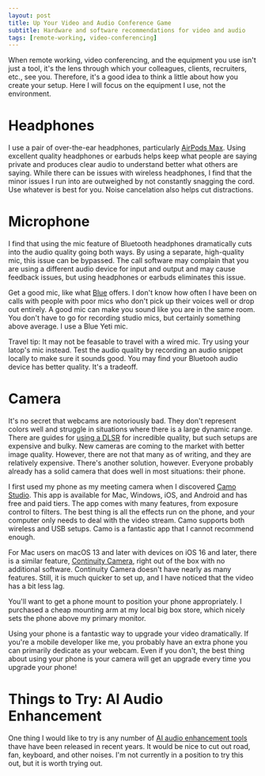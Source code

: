 ```yaml
---
layout: post
title: Up Your Video and Audio Conference Game
subtitle: Hardware and software recommendations for video and audio
tags: [remote-working, video-conferencing]
---
```


When remote working, video conferencing, and the equipment you use isn't just a tool, it's the lens through which your colleagues, clients, recruiters, etc., see you. Therefore, it's a good idea to think a little about how you create your setup. Here I will focus on the equipment I use, not the environment.

# Headphones

I use a pair of over-the-ear headphones, particularly [AirPods Max](https://www.apple.com/airpods-max/). Using excellent quality headphones or earbuds helps keep what people are saying private and produces clear audio to understand better what others are saying. While there can be issues with wireless headphones, I find that the minor issues I run into are outweighed by not constantly snagging the cord. Use whatever is best for you. Noise cancelation also helps cut distractions.

# Microphone

I find that using the mic feature of Bluetooth headphones dramatically cuts into the audio quality going both ways. By using a separate, high-quality mic, this issue can be bypassed. The call software may complain that you are using a different audio device for input and output and may cause feedback issues, but using headphones or earbuds eliminates this issue.

Get a good mic, like what [Blue](https://www.bluemic.com/en-us/) offers. I don't know how often I have been on calls with people with poor mics who don't pick up their voices well or drop out entirely. A good mic can make you sound like you are in the same room. You don't have to go for recording studio mics, but certainly something above average. I use a Blue Yeti mic.

Travel tip: It may not be feasable to travel with a wired mic. Try using your latop's mic instead. Test the audio quality by recording an audio snippet locally to make sure it sounds good. You may find your Bluetooh audio device has better quality. It's a tradeoff.

# Camera

It's no secret that webcams are notoriously bad. They don't represent colors well and struggle in situations where there is a large dynamic range. There are guides for [using a DLSR](https://duckduckgo.com/?q=use+dslr+as+webcam&t=osx&ia=web) for incredible quality, but such setups are expensive and bulky. New cameras are coming to the market with better image quality. However, there are not that many as of writing, and they are relatively expensive. There's another solution, however. Everyone probably already has a solid camera that does well in most situations: their phone.

I first used my phone as my meeting camera when I discovered [Camo Studio](https://reincubate.com/camo/). This app is available for Mac, Windows, iOS, and Android and has free and paid tiers. The app comes with many features, from exposure control to filters. The best thing is all the effects run on the phone, and your computer only needs to deal with the video stream. Camo supports both wireless and USB setups. Camo is a fantastic app that I cannot recommend enough.

For Mac users on macOS 13 and later with devices on iOS 16 and later, there is a similar feature, [Continuity Camera](https://support.apple.com/en-us/HT213244), right out of the box with no additional software. Continuity Camera doesn't have nearly as many features. Still, it is much quicker to set up, and I have noticed that the video has a bit less lag.

You'll want to get a phone mount to position your phone appropriately. I purchased a cheap mounting arm at my local big box store, which nicely sets the phone above my primary monitor.

Using your phone is a fantastic way to upgrade your video dramatically. If you're a mobile developer like me, you probably have an extra phone you can primarily dedicate as your webcam. Even if you don't, the best thing about using your phone is your camera will get an upgrade every time you upgrade your phone!

# Things to Try: AI Audio Enhancement

One thing I would like to try is any number of [AI audio enhancement tools](https://duckduckgo.com/?q=real+time+ai+noise+reduction&t=osx&ia=web) thave have been released in recent years. It would be nice to cut out road, fan, keyboard, and other noises. I'm not currently in a position to try this out, but it is worth trying out.
